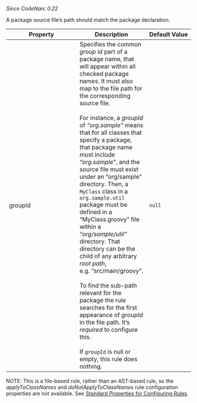 *Since CodeNarc 0.22*

A package source file’s path should match the package declaration.

<table>
<colgroup>
<col style="width: 40%" />
<col style="width: 33%" />
<col style="width: 25%" />
</colgroup>
<thead>
<tr class="header">
<th>Property</th>
<th>Description</th>
<th>Default Value</th>
</tr>
</thead>
<tbody>
<tr class="odd">
<td>groupId</td>
<td>Specifies the common <em>group id</em> part of a package name, that
will appear within all checked package names. It must also map to the
file path for the corresponding source file. <br/><br/> For instance, a
<em>groupId</em> of <em>“org.sample”</em> means that for all classes
that specify a package, that package name must include
<em>“org.sample”</em>, and the source file must exist under an
“org/sample” directory. Then, a <code>MyClass</code> class in a
<code>org.sample.util</code> package must be defined in a
“MyClass.groovy” file within a <em>“org/sample/util”</em> directory.
That directory can be the child of any arbitrary <em>root path</em>,
e.g. “src/main/groovy”.<br/><br/> To find the sub-path relevant for the
package the rule searches for the first appearance of <em>groupId</em>
in the file path. It’s <em>required</em> to configure this. <br/><br/>
If <code>groupId</code> is null or empty, this rule does nothing.</td>
<td><code>null</code></td>
</tr>
</tbody>
</table>

NOTE: This is a file-based rule, rather than an AST-based rule, so the
*applyToClassNames* and *doNotApplyToClassNames* rule configuration
properties are not available. See [Standard Properties for Configuring
Rules](./codenarc-configuring-rules.html#standard-properties-for-configuring-rules).
